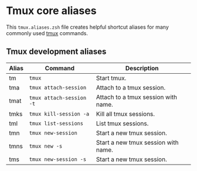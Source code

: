# Tmux core aliases

This `tmux.aliases.zsh` file creates helpful shortcut aliases for many
commonly used [tmux](https://github.com/tmux/tmux/wiki) commands.

## Tmux development aliases

| Alias | Command | Description |
| ----- | ----- | ----- |
| tm |`tmux` | Start tmux. |
| tma |`tmux attach-session` | Attach to a tmux session. |
| tmat |`tmux attach-session -t` | Attach to a tmux session with name. |
| tmks |`tmux kill-session -a` | Kill all tmux sessions. |
| tml |`tmux list-sessions` | List tmux sessions. |
| tmn |`tmux new-session` | Start a new tmux session. |
| tmns |`tmux new -s` | Start a new tmux session with name. |
| tms |`tmux new-session -s` | Start a new tmux session. |
